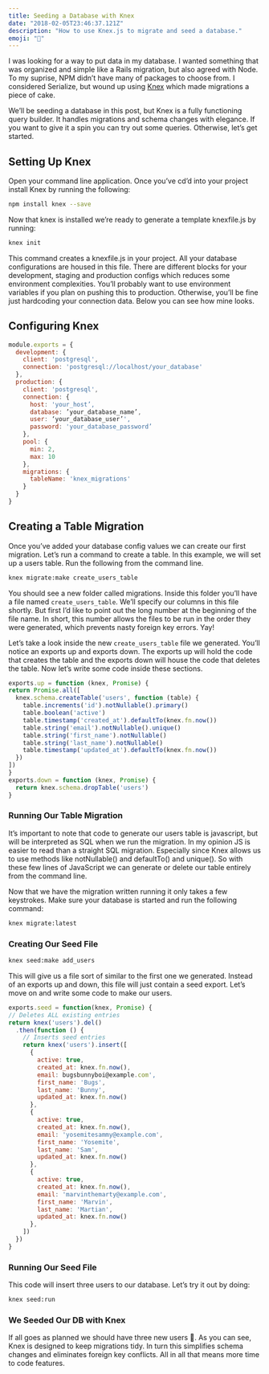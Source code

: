 ```yaml
---
title: Seeding a Database with Knex
date: "2018-02-05T23:46:37.121Z"
description: "How to use Knex.js to migrate and seed a database."
emoji: "🌱"
---
```


I was looking for a way to put data in my database. I wanted something that was
organized and simple like a Rails migration, but also agreed with Node. To my
suprise, NPM didn’t have many of packages to choose from. I considered
Serialize, but wound up using [Knex](http://knexjs.org/) which made migrations a
piece of cake.

We’ll be seeding a database in this post, but Knex is a fully functioning query
builder. It handles migrations and schema changes with elegance. If you want to
give it a spin you can try out some queries. Otherwise, let’s get started.

## Setting Up Knex

Open your command line application. Once you’ve cd’d into your project install
Knex by running the following:

``` bash
npm install knex --save
```

Now that knex is installed we’re ready to generate a template knexfile.js by running:

``` bash
knex init
```

This command creates a knexfile.js in your project. All your database
configurations are housed in this file. There are different blocks for your
development, staging and production configs which reduces some environment
complexities. You’ll probably want to use environment variables if you plan on
pushing this to production. Otherwise, you’ll be fine just hardcoding your
connection data. Below you can see how mine looks.

## Configuring Knex
``` js
module.exports = {
  development: {
    client: 'postgresql',
    connection: 'postgresql://localhost/your_database'
  },
  production: {
    client: 'postgresql',
    connection: {
      host: 'your_host’,
      database: ’your_database_name’,
      user: ‘your_database_user’',
      password: 'your_database_password’
    },
    pool: {
      min: 2,
      max: 10
    },
    migrations: {
      tableName: 'knex_migrations'
    }
  }
}
```

## Creating a Table Migration

Once you’ve added your database config values we can create our first migration.
Let’s run a command to create a table. In this example, we will set up a users
table. Run the following from the command line.

``` bash
knex migrate:make create_users_table
```

You should see a new folder called migrations. Inside this folder you’ll have a
file named `create_users_table`. We’ll specify our columns in this file shortly.
But first I’d like to point out the long number at the beginning of the file
name. In short, this number allows the files to be run in the order they were
generated, which prevents nasty foreign key errors. Yay!

Let’s take a look inside the new `create_users_table` file we generated. You’ll
notice an exports up and exports down. The exports up will hold the code that
creates the table and the exports down will house the code that deletes the
table. Now let’s write some code inside these sections.

``` js
exports.up = function (knex, Promise) {
return Promise.all([
  knex.schema.createTable('users', function (table) {
    table.increments('id').notNullable().primary()
    table.boolean('active')
    table.timestamp('created_at').defaultTo(knex.fn.now())
    table.string('email').notNullable().unique()
    table.string('first_name').notNullable()
    table.string('last_name').notNullable()
    table.timestamp('updated_at').defaultTo(knex.fn.now())
  })
])
}
exports.down = function (knex, Promise) {
  return knex.schema.dropTable('users')
}
```

### Running Our Table Migration

It’s important to note that code to generate our users table is javascript, but
will be interpreted as SQL when we run the migration. In my opinion JS is easier
to read than a straight SQL migration. Especially since Knex allows us to use
methods like notNullable() and defaultTo() and unique(). So with these few lines
of JavaScript we can generate or delete our table entirely from the command line.

Now that we have the migration written running it only takes a few keystrokes.
Make sure your database is started and run the following command:

``` bash
knex migrate:latest
```

### Creating Our Seed File

``` bash
knex seed:make add_users
```

This will give us a file sort of similar to the first one we generated. Instead
of an exports up and down, this file will just contain a seed export. Let’s move
on and write some code to make our users.


``` js
exports.seed = function(knex, Promise) {
// Deletes ALL existing entries
return knex('users').del()
  .then(function () {
    // Inserts seed entries
    return knex('users').insert([
      {
        active: true,
        created_at: knex.fn.now(),
        email: bugsbunnyboi@example.com',
        first_name: 'Bugs',
        last_name: 'Bunny',
        updated_at: knex.fn.now()
      },
      {
        active: true,
        created_at: knex.fn.now(),
        email: 'yosemitesammy@example.com',
        first_name: 'Yosemite',
        last_name: 'Sam',
        updated_at: knex.fn.now()
      },
      {
        active: true,
        created_at: knex.fn.now(),
        email: 'marvinthemarty@example.com',
        first_name: 'Marvin',
        last_name: 'Martian',
        updated_at: knex.fn.now()
      },
    ])
  })
}
```

### Running Our Seed File

This code will insert three users to our database. Let’s try it out by doing:

``` bash
knex seed:run
```

### We Seeded Our DB with Knex

If all goes as planned we should have three new users 🎉. As you can see, Knex
is designed to keep migrations tidy. In turn this simplifies schema changes and
eliminates foreign key conflicts. All in all that means more time to code features.


